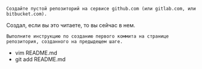     Создайте пустой репозиторий на сервисе github.com (или gitlab.com, или bitbucket.com).

Создал, если вы это читаете, то вы сейчас в нем.

    Выполните инструкцию по созданию первого коммита на странице репозитория, созданного на предыдещем шаге.

* vim README.md
* git add README.md
